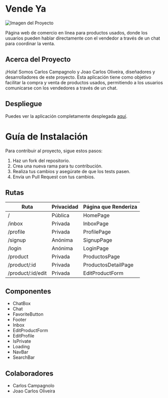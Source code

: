 # Vende Ya

![Imagen del Proyecto](https://res-console.cloudinary.com/dzau21or3/thumbnails/v1/image/upload/v1697732354/cHJvZmlsZXMvamFqdmxya2RneTdyb21pd2xxN2k=/grid_landscape)

Página web de comercio en línea para productos usados, donde los usuarios pueden hablar directamente con el vendedor a través de un chat para coordinar la venta.

## Acerca del Proyecto
¡Hola! Somos Carlos Campagnolo y Joao Carlos Oliveira, diseñadores y desarrolladores de este proyecto. Esta aplicación tiene como objetivo facilitar la compra y venta de productos usados, permitiendo a los usuarios comunicarse con los vendedores a través de un chat.

## Despliegue
Puedes ver la aplicación completamente desplegada [aquí](https://vendeya.netlify.app/).

# Guía de Instalación
Para contribuir al proyecto, sigue estos pasos:

1. Haz un fork del repositorio.
2. Crea una nueva rama para tu contribución.
3. Realiza tus cambios y asegúrate de que los tests pasen.
4. Envía un Pull Request con tus cambios.

## Rutas
| Ruta                  | Privacidad       | Página que Renderiza     |
|-----------------------|------------------|--------------------------|
| /                     | Pública          | HomePage                 |
| /inbox                | Privada          | InboxPage                |
| /profile              | Privada          | ProfilePage              |
| /signup               | Anónima          | SignupPage               |
| /login                | Anónima          | LoginPage                |
| /product              | Privada          | ProductosPage            |
| /product/:id          | Privada          | ProductosDetailPage      |
| /product/:id/edit     | Privada          | EditProductForm          |

## Componentes

- ChatBox
- Chat
- FavoriteButton
- Footer
- Inbox
- EditProductForm
- EditProfile
- IsPrivate
- Loading
- NavBar
- SearchBar

## Colaboradores
- Carlos Campagnolo
- Joao Carlos Oliveira

